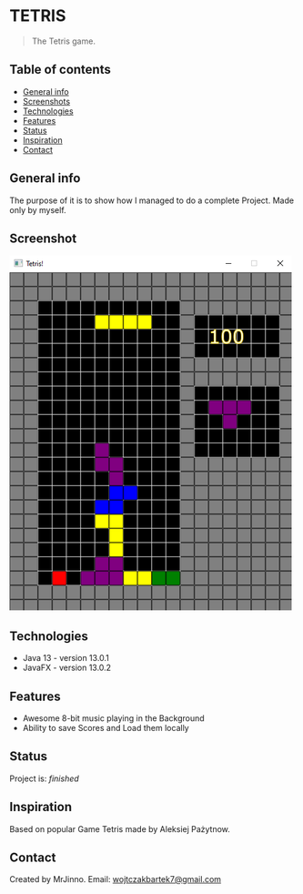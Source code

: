 # TETRIS
> The Tetris game.

## Table of contents
* [General info](#general-info)
* [Screenshots](#screenshots)
* [Technologies](#technologies)
* [Features](#features)
* [Status](#status)
* [Inspiration](#inspiration)
* [Contact](#contact)

## General info
The purpose of it is to show how I managed to do a complete Project. Made only by myself.

## Screenshot
![Example screenshot](./resources/TetrisPNG.png)

## Technologies
* Java 13 - version 13.0.1
* JavaFX - version 13.0.2

## Features
* Awesome 8-bit music playing in the Background
* Ability to save Scores and Load them locally

## Status
Project is: _finished_

## Inspiration
Based on popular Game Tetris made by Aleksiej Pażytnow.

## Contact
Created by MrJinno. Email: wojtczakbartek7@gmail.com
